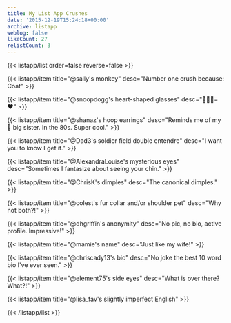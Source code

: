 ```yaml
---
title: My List App Crushes
date: '2015-12-19T15:24:18+00:00'
archive: listapp
weblog: false
likeCount: 27
relistCount: 3
---
```



{{< listapp/list order=false reverse=false >}}

   {{< listapp/item title="@sally's monkey"
      desc="Number one crush because: Coat" >}}

   {{< listapp/item title="@snoopdogg's heart-shaped glasses"
      desc="💛➕💛=❤️" >}}

   {{< listapp/item title="@shanaz's hoop earrings"
      desc="Reminds me of my 💯 big sister. In the 80s. Super cool." >}}

   {{< listapp/item title="@Dad3's soldier field double entendre"
      desc="I want you to know I get it." >}}

   {{< listapp/item title="@AlexandraLouise's mysterious eyes"
      desc="Sometimes I fantasize about seeing your chin." >}}

   {{< listapp/item title="@ChrisK's dimples"
      desc="The canonical dimples." >}}

   {{< listapp/item title="@colest's fur collar and/or shoulder pet"
      desc="Why not both?!" >}}

   {{< listapp/item title="@dhgriffin's anonymity"
      desc="No pic, no bio, active profile. Impressive!" >}}

   {{< listapp/item title="@mamie's name"
      desc="Just like my wife!" >}}

   {{< listapp/item title="@chriscady13's bio"
      desc="No joke the best 10 word bio I've ever seen." >}}

   {{< listapp/item title="@element75's side eyes"
      desc="What is over there? What?!" >}}

   {{< listapp/item title="@lisa_fav's slightly imperfect English" >}}

{{< /listapp/list >}}
